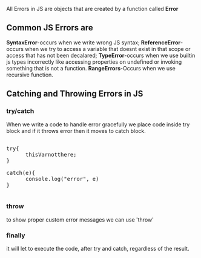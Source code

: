 <p>All Errors in JS are objects that are created by a function called <b>Error</b></p>

## Common JS Errors are

<b>SyntaxError</b>-occurs when we write wrong JS syntax;
<b>ReferenceError</b>-occurs when we try to access a variable that doesnt exist in that scope or access that has not been decalared;
<b>TypeError</b>-occurs when we use builtin js types incorrectly like accessing properties on undefined or invoking something that is not a function.
<b>RangeErrors</b>-Occurs when we use recursive function.

## Catching and Throwing Errors in JS

### try/catch

<p>When we write a code to handle error gracefully we place code inside try block and if it throws error then it moves to catch block. </p>

<pre>

try{
      thisVarnotthere;
}

catch(e){
      console.log("error", e)
}

</pre>

### throw

to show proper custom error messages we can use 'throw'

### finally

it will let to execute the code, after try and catch, regardless of the result.

